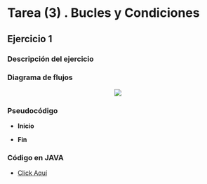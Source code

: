 <div align="justify">

# Tarea (3) . Bucles y Condiciones

## Ejercicio 1

### Descripción del ejercicio

### Diagrama de flujos

<div align="center">
<img src="images/Diagrama-flujo.png"/>
</div>

### Pseudocódigo
- __Inicio__

- __Fin__

### Código en JAVA
- [Click Aquí](src/main/java/Ejercicio1.java)
</div>